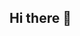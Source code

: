 ## Hi there 👋

<!--
**Theta1112/Theta1112** is a ✨ _special_ ✨ repository because its `README.md` (this file) appears on your GitHub profile.

I'm a Data Science Student currently enrolled in a Masters of Urban Spatial Analytics at the University of Pennsylvania. 
